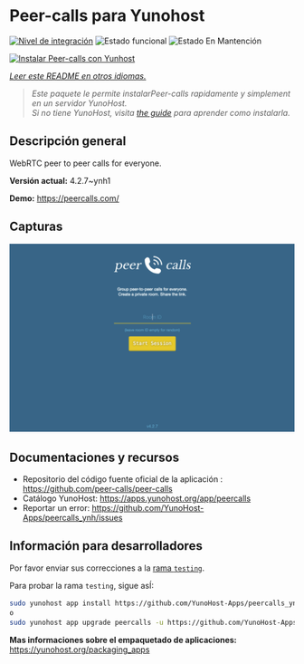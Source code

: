 <!--
Este archivo README esta generado automaticamente<https://github.com/YunoHost/apps/tree/master/tools/readme_generator>
No se debe editar a mano.
-->

# Peer-calls para Yunohost

[![Nivel de integración](https://dash.yunohost.org/integration/peercalls.svg)](https://ci-apps.yunohost.org/ci/apps/peercalls/) ![Estado funcional](https://ci-apps.yunohost.org/ci/badges/peercalls.status.svg) ![Estado En Mantención](https://ci-apps.yunohost.org/ci/badges/peercalls.maintain.svg)

[![Instalar Peer-calls con Yunhost](https://install-app.yunohost.org/install-with-yunohost.svg)](https://install-app.yunohost.org/?app=peercalls)

*[Leer este README en otros idiomas.](./ALL_README.md)*

> *Este paquete le permite instalarPeer-calls rapidamente y simplement en un servidor YunoHost.*  
> *Si no tiene YunoHost, visita [the guide](https://yunohost.org/install) para aprender como instalarla.*

## Descripción general

WebRTC peer to peer calls for everyone.

**Versión actual:** 4.2.7~ynh1

**Demo:** <https://peercalls.com/>

## Capturas

![Captura de Peer-calls](./doc/screenshots/screenshot.png)

## Documentaciones y recursos

- Repositorio del código fuente oficial de la aplicación : <https://github.com/peer-calls/peer-calls>
- Catálogo YunoHost: <https://apps.yunohost.org/app/peercalls>
- Reportar un error: <https://github.com/YunoHost-Apps/peercalls_ynh/issues>

## Información para desarrolladores

Por favor enviar sus correcciones a la [rama `testing`](https://github.com/YunoHost-Apps/peercalls_ynh/tree/testing).

Para probar la rama `testing`, sigue asÍ:

```bash
sudo yunohost app install https://github.com/YunoHost-Apps/peercalls_ynh/tree/testing --debug
o
sudo yunohost app upgrade peercalls -u https://github.com/YunoHost-Apps/peercalls_ynh/tree/testing --debug
```

**Mas informaciones sobre el empaquetado de aplicaciones:** <https://yunohost.org/packaging_apps>

